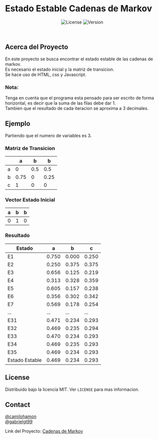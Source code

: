 <h1>Estado Estable Cadenas de Markov</h1>
<p align="center">
  <img alt="License" src="https://img.shields.io/badge/license-MIT-green">
  <img alt="Version" src="https://img.shields.io/badge/release-v1.0-blue">
</p>
 
<br />
 
<!-- ABOUT THE PROJECT -->
## Acerca del Proyecto
En este proyecto se busca encontrar el estado estable de las cadenas de markov.<br />
Es necesario el estado inicial y la matriz de transicion.<br />
Se hace uso de HTML, css y Javascript.<br />
 
### Nota:
Tenga en cuenta que el programa esta pensado para ser escrito de forma horizontal, es decir que la suma de las filas debe dar 1.<br />
Tambien que el resultado de cada iteracion se aproxima a 3 decimales.
 
<!-- EXAMPLE -->
## Ejemplo
 
Partiendo que el numero de variables es 3.
 
### Matriz de Transicion
 
|               |       a       |       b       |       b       |
| ------------- | ------------- | ------------- | ------------- |
|       a       |       0       |      0.5      |      0.5      |
|       b       |     0.75      |       0       |     0.25      |
|       c       |       1       |       0       |       0       |
 
### Vector Estado Inicial
 
|       a       |       b       |       b       |
| ------------- | ------------- | ------------- |
|       0       |       1       |       0       |
 
### Resultado
 
|      Estado    |       a        |       b        |       c        |
|  ------------- |  ------------- | -------------  | -------------  |
|       E1       |      0.750     |     0.000      |     0.250      |
|       E2       |      0.250     |     0.375      |     0.375      |
|       E3       |      0.656     |     0.125      |     0.219      |
|       E4       |      0.313     |     0.328      |     0.359      |
|       E5       |      0.605     |     0.157      |     0.238      |
|       E6       |      0.356     |     0.302      |     0.342      |
|       E7       |      0.569     |     0.178      |     0.254      |
|      ...       |      ...       |      ...       |      ...       |
|      E31       |      0.471     |     0.234      |     0.293      |
|      E32       |      0.469     |     0.235      |     0.294      |
|      E33       |      0.470     |     0.234      |     0.293      |
|      E34       |      0.469     |     0.235      |     0.293      |
|      E35       |      0.469     |     0.234      |     0.293      |
| Estado Estable |      0.469     |     0.234      |     0.293      |
 
<!-- LICENSE -->
## License
 
Distribuido bajo la licencia MIT. Ver `LICENSE` para mas informacion.
 
<!-- CONTACT -->
## Contact
 
[@camilohamon](https://github.com/camilohamon)<br />
[@gabrielgt99](https://github.com/gabrielgt99)
 
Link del Proyecto: [Cadenas de Markov](https://github.com/gabrielgt99/Cadenas-de-Markov)